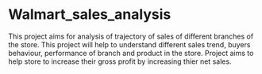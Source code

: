 # Walmart_sales_analysis
This project aims for analysis of trajectory of sales of different branches of the store. This project will help to understand different sales trend, buyers behaviour, performance of branch and product in the store. Project aims to help store to increase their gross profit by increasing thier net sales.

